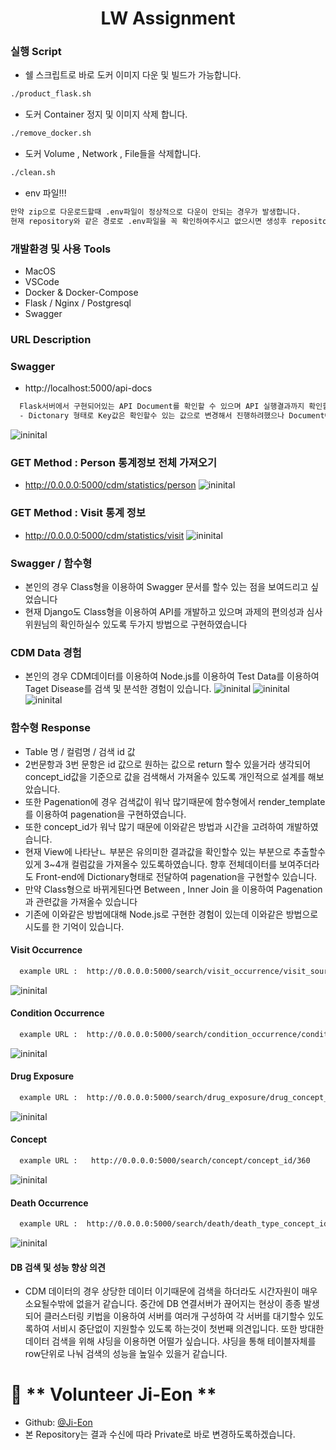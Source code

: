 <h1 align="center">LW Assignment</h1>


### 실행 Script
- 쉘 스크립트로 바로 도커 이미지 다운 및 빌드가 가능합니다.
```sh
./product_flask.sh
```

- 도커 Container 정지 및 이미지 삭제 합니다.
```sh
./remove_docker.sh
```

- 도커 Volume , Network , File들을 삭제합니다.
```sh
./clean.sh
```

- env 파일!!!
```sh
만약 zip으로 다운로드할때 .env파일이 정상적으로 다운이 안되는 경우가 발생합니다. 
현재 repository와 같은 경로로 .env파일을 꼭 확인하여주시고 없으시면 생성후 repository에 저장된 값을 넣어주시면 됩니다
```
### 개발환경 및 사용 Tools
- MacOS 
- VSCode
- Docker & Docker-Compose
- Flask / Nginx / Postgresql
- Swagger 



### URL Description
### Swagger 
- http://localhost:5000/api-docs
```sh
  Flask서버에서 구현되어있는 API Document를 확인할 수 있으며 API 실행결과까지 확인할 수 있습니다.
  - Dictonary 형태로 Key값은 확인할수 있는 값으로 변경해서 진행하려했으나 Document에 정확한 값을 찾을수 없어 Id 값으로 Key값을 대체하였습니다.
```
![ininital](https://github.com/Ji-Eon/line_homework/blob/main/Git-Image/gitimage_1.png?raw=true)
### GET Method : Person 통계정보 전체 가져오기 ####
- http://0.0.0.0:5000/cdm/statistics/person
![ininital](https://github.com/Ji-Eon/line_homework/blob/main/Git-Image/gitimage_2.png?raw=true)


### GET Method : Visit 통계 정보 ###
- http://0.0.0.0:5000/cdm/statistics/visit
![ininital](https://github.com/Ji-Eon/line_homework/blob/main/Git-Image/gitimage_3.png?raw=true)


### Swagger / 함수형 #### 
- 본인의 경우 Class형을 이용하여 Swagger 문서를 할수 있는 점을 보여드리고 싶었습니다
- 현재 Django도 Class형을 이용하여 API를 개발하고 있으며 과제의 편의성과 심사위원님의 확인하실수 있도록 두가지 방법으로 구현하였습니다

### CDM Data 경험 ###
- 본인의 경우 CDM데이터를 이용하여 Node.js를 이용하여 Test Data를 이용하여 Taget Disease를 검색 및 분석한 경험이 있습니다.
![ininital](https://github.com/Ji-Eon/line_homework/blob/main/Git-Image/gitimage_9.png?raw=true)
![ininital](https://github.com/Ji-Eon/line_homework/blob/main/Git-Image/gitimage_10.png?raw=true)
![ininital](https://github.com/Ji-Eon/line_homework/blob/main/Git-Image/gitimage_11.png?raw=true)


### 함수형 Response ####
- Table 명 / 컬럼명 / 검색 id 값 
- 2번문항과 3번 문항은 id 값으로 원하는 값으로 return 할수 있을거라 생각되어 concept_id값을 기준으로 값을 검색해서 가져올수 있도록 개인적으로 설계를 해보았습니다.
- 또한 Pagenation에 경우 검색값이 워낙 많기때문에 함수형에서 render_template를 이용하여 pagenation을 구현하였습니다.
- 또한 concept_id가 워낙 많기 때문에 이와같은 방법과 시간을 고려하여 개발하였습니다.
- 현재 View에 나타난ㄴ 부분은 유의미한 결과값을 확인할수 있는 부분으로 추출할수 있게 3~4개 컬럼값을 가져올수 있도록하였습니다. 향후 전체데이터를 보여주더라도 Front-end에 Dictionary형태로 전달하여 
  pagenation을 구현할수 있습니다.
- 만약 Class형으로 바뀌게된다면 Between , Inner Join 을 이용하여 Pagenation과 관련값을 가져올수 있습니다
- 기존에 이와같은 방법에대해 Node.js로 구현한 경험이 있는데 이와같은 방법으로 시도를 한 기억이 있습니다.

#### Visit Occurrence #####
```sh
  example URL :  http://0.0.0.0:5000/search/visit_occurrence/visit_source_concept_id/0
```
![ininital](https://github.com/Ji-Eon/line_homework/blob/main/Git-Image/gitimage_4.png?raw=true)

#### Condition Occurrence #####
```sh
  example URL :  http://0.0.0.0:5000/search/condition_occurrence/condition_source_concept_id/4112343
```
![ininital](https://github.com/Ji-Eon/line_homework/blob/main/Git-Image/gitimage_5.png?raw=true)

#### Drug Exposure #####
```sh
  example URL :  http://0.0.0.0:5000/search/drug_exposure/drug_concept_id/40213154
```
![ininital](https://github.com/Ji-Eon/line_homework/blob/main/Git-Image/gitimage_6.png?raw=true)

#### Concept #####
```sh
  example URL :   http://0.0.0.0:5000/search/concept/concept_id/360
```
![ininital](https://github.com/Ji-Eon/line_homework/blob/main/Git-Image/gitimage_7.png?raw=true)

#### Death Occurrence #####
```sh
  example URL :  http://0.0.0.0:5000/search/death/death_type_concept_id/32815
```
![ininital](https://github.com/Ji-Eon/line_homework/blob/main/Git-Image/gitimage_8.png?raw=true)




#### DB 검색 및 성능 향상 의견 ####
- CDM 데이터의 경우 상당한 데이터 이기때문에 검색을 하더라도 시간자원이 매우 소요될수밖에 없을거 같습니다. 중간에 DB 연결서버가 끊어지는 현상이 종종 발생되어 클러스터링 키법을 이용하여 서버를 여러개 구성하여 각 서버를 대기할수 있도록하여 서비시 중단없이 지원할수 있도록 하는것이 첫번째 의견입니다. 또한 방대한 데이터 검색을 위해 샤딩을 이용하면 어떨가 싶습니다. 샤딩을 통해 테이블자체를 row단위로 나눠 검색의 성능을 높일수 있을거 같습니다.


# 👤 ** Volunteer Ji-Eon **

- Github: [@Ji-Eon](https://github.com/Ji-Eon)
- 본 Repository는 결과 수신에 따라 Private로 바로 변경하도록하겠습니다.

